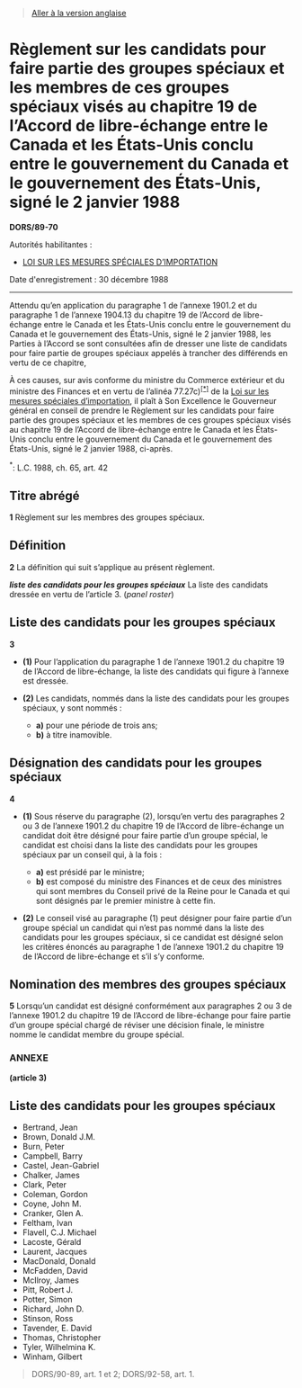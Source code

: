 > [Aller à la version anglaise](/en/Regulations/Statutory%20Orders%20and%20Regulations/89/70.md)

# Règlement sur les candidats pour faire partie des groupes spéciaux et les membres de ces groupes spéciaux visés au chapitre 19 de l’Accord de libre-échange entre le Canada et les États-Unis conclu entre le gouvernement du Canada et le gouvernement des États-Unis, signé le 2 janvier 1988

**DORS/89-70**

Autorités habilitantes : 
- [LOI SUR LES MESURES SPÉCIALES D’IMPORTATION](/fr/Lois/Lois%20révisées%20du%20Canada/S/S-15.md)

Date d'enregistrement : 30 décembre 1988

----------

Attendu qu’en application du paragraphe 1 de l’annexe 1901.2 et du paragraphe 1 de l’annexe 1904.13 du chapitre 19 de l’Accord de libre-échange entre le Canada et les États-Unis conclu entre le gouvernement du Canada et le gouvernement des États-Unis, signé le 2 janvier 1988, les Parties à l’Accord se sont consultées afin de dresser une liste de candidats pour faire partie de groupes spéciaux appelés à trancher des différends en vertu de ce chapitre,

À ces causes, sur avis conforme du ministre du Commerce extérieur et du ministre des Finances et en vertu de l’alinéa 77.27c)<sup><a href='#nbp_SOR-89-70_f_hq_6518'>[*]</a></sup> de la [Loi sur les mesures spéciales d’importation](/fr/Lois/Lois%20révisées%20du%20Canada/S/S-15.md), il plaît à Son Excellence le Gouverneur général en conseil de prendre le Règlement sur les candidats pour faire partie des groupes spéciaux et les membres de ces groupes spéciaux visés au chapitre 19 de l’Accord de libre-échange entre le Canada et les États-Unis conclu entre le gouvernement du Canada et le gouvernement des États-Unis, signé le 2 janvier 1988, ci-après.

<a name='nbp_SOR-89-70_f_hq_6518'><sup>*</sup></a>: L.C. 1988, ch. 65, art. 42<br />




## Titre abrégé


**1** Règlement sur les membres des groupes spéciaux.




## Définition


**2** La définition qui suit s’applique au présent règlement.

***liste des candidats pour les groupes spéciaux*** La liste des candidats dressée en vertu de l’article 3. (*panel roster*)




## Liste des candidats pour les groupes spéciaux


**3** 

- **(1)** Pour l’application du paragraphe 1 de l’annexe 1901.2 du chapitre 19 de l’Accord de libre-échange, la liste des candidats qui figure à l’annexe est dressée.

- **(2)** Les candidats, nommés dans la liste des candidats pour les groupes spéciaux, y sont nommés :
	- **a)** pour une période de trois ans;
	- **b)** à titre inamovible.




## Désignation des candidats pour les groupes spéciaux


**4** 

- **(1)** Sous réserve du paragraphe (2), lorsqu’en vertu des paragraphes 2 ou 3 de l’annexe 1901.2 du chapitre 19 de l’Accord de libre-échange un candidat doit être désigné pour faire partie d’un groupe spécial, le candidat est choisi dans la liste des candidats pour les groupes spéciaux par un conseil qui, à la fois :
	- **a)** est présidé par le ministre;
	- **b)** est composé du ministre des Finances et de ceux des ministres qui sont membres du Conseil privé de la Reine pour le Canada et qui sont désignés par le premier ministre à cette fin.

- **(2)** Le conseil visé au paragraphe (1) peut désigner pour faire partie d’un groupe spécial un candidat qui n’est pas nommé dans la liste des candidats pour les groupes spéciaux, si ce candidat est désigné selon les critères énoncés au paragraphe 1 de l’annexe 1901.2 du chapitre 19 de l’Accord de libre-échange et s’il s’y conforme.




## Nomination des membres des groupes spéciaux


**5** Lorsqu’un candidat est désigné conformément aux paragraphes 2 ou 3 de l’annexe 1901.2 du chapitre 19 de l’Accord de libre-échange pour faire partie d’un groupe spécial chargé de réviser une décision finale, le ministre nomme le candidat membre du groupe spécial.




### **ANNEXE** 
**(article 3)**

## Liste des candidats pour les groupes spéciaux

- Bertrand, Jean
- Brown, Donald J.M.
- Burn, Peter
- Campbell, Barry
- Castel, Jean-Gabriel
- Chalker, James
- Clark, Peter
- Coleman, Gordon
- Coyne, John M.
- Cranker, Glen A.
- Feltham, Ivan
- Flavell, C.J. Michael
- Lacoste, Gérald
- Laurent, Jacques
- MacDonald, Donald
- McFadden, David
- McIlroy, James
- Pitt, Robert J.
- Potter, Simon
- Richard, John D.
- Stinson, Ross
- Tavender, E. David
- Thomas, Christopher
- Tyler, Wilhelmina K.
- Winham, Gilbert
> DORS/90-89, art. 1 et 2; DORS/92-58, art. 1.


